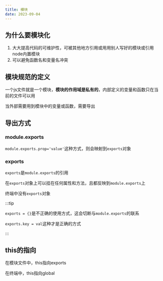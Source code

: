 ```yaml
---
title: 模块
date: 2023-09-04
---
```


## 为什么要模块化

1. 大大提高代码的可维护性，可被其他地方引用或用用别人写好的模块或引用node内置模块
2. 可以避免函数名和变量名冲突

## 模块规范的定义

一个js文件就是一个模块，**模块的作用域是私有的**，内部定义的变量和函数只在当前的文件可以用

当外部需要用到模块中的变量或函数，需要导出

## 导出方式

### module.exports

`module.exports.prop='value'`这种方式，则会映射到`exports`对象

### exports

`exports`是`module.exports`的引用

在`exports`对象上可以挂在任何属性和方法，且都反映到`module.exports`上

终端中没有`exports`对象

:::tip

`exports = {}`是不正确的使用方式，这会切断与`module.exports`的联系

`exports.key = val`这种才是正确的方式

:::

## this的指向

在模块文件中，this指向exports

在终端中，this指向global

